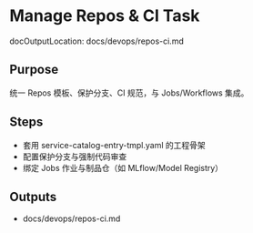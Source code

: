# Manage Repos & CI Task

docOutputLocation: docs/devops/repos-ci.md

## Purpose

统一 Repos 模板、保护分支、CI 规范，与 Jobs/Workflows 集成。

## Steps

- 套用 service-catalog-entry-tmpl.yaml 的工程骨架
- 配置保护分支与强制代码审查
- 绑定 Jobs 作业与制品仓（如 MLflow/Model Registry）

## Outputs

- docs/devops/repos-ci.md
